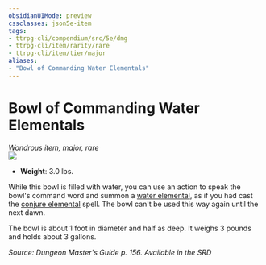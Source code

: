 ```yaml
---
obsidianUIMode: preview
cssclasses: json5e-item
tags:
- ttrpg-cli/compendium/src/5e/dmg
- ttrpg-cli/item/rarity/rare
- ttrpg-cli/item/tier/major
aliases: 
- "Bowl of Commanding Water Elementals"
---
```

# Bowl of Commanding Water Elementals
*Wondrous item, major, rare*  
![](/3-Mechanics/CLI/Compendium/items/img/bowl-of-commanding-water-elementals.webp#right)

- **Weight**: 3.0 lbs.

While this bowl is filled with water, you can use an action to speak the bowl's command word and summon a [water elemental](/3-Mechanics/CLI/Compendium/bestiary/elemental/water-elemental.md), as if you had cast the [conjure elemental](/3-Mechanics/CLI/Compendium/spells/conjure-elemental.md) spell. The bowl can't be used this way again until the next dawn.

The bowl is about 1 foot in diameter and half as deep. It weighs 3 pounds and holds about 3 gallons.

*Source: Dungeon Master's Guide p. 156. Available in the <span title='Systems Reference Document (5.1)'>SRD</span>*